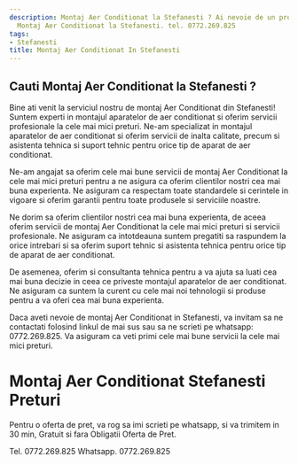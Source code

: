 ```yaml
---
description: Montaj Aer Conditionat la Stefanesti ? Ai nevoie de un profesionist in
  Montaj Aer Conditionat la Stefanesti. tel. 0772.269.825
tags:
- Stefanesti
title: Montaj Aer Conditionat In Stefanesti
---
```



## Cauti Montaj Aer Conditionat la Stefanesti ?

Bine ati venit la serviciul nostru de montaj Aer Conditionat din Stefanesti! Suntem experti in montajul aparatelor de aer conditionat si oferim servicii profesionale la cele mai mici preturi. Ne-am specializat in montajul aparatelor de aer conditionat si oferim servicii de inalta calitate, precum si asistenta tehnica si suport tehnic pentru orice tip de aparat de aer conditionat.

Ne-am angajat sa oferim cele mai bune servicii de montaj Aer Conditionat la cele mai mici preturi pentru a ne asigura ca oferim clientilor nostri cea mai buna experienta. Ne asiguram ca respectam toate standardele si cerintele in vigoare si oferim garantii pentru toate produsele si serviciile noastre.

Ne dorim sa oferim clientilor nostri cea mai buna experienta, de aceea oferim servicii de montaj Aer Conditionat la cele mai mici preturi si servicii profesionale. Ne asiguram ca intotdeauna suntem pregatiti sa raspundem la orice intrebari si sa oferim suport tehnic si asistenta tehnica pentru orice tip de aparat de aer conditionat.

De asemenea, oferim si consultanta tehnica pentru a va ajuta sa luati cea mai buna decizie in ceea ce priveste montajul aparatelor de aer conditionat. Ne asiguram ca suntem la curent cu cele mai noi tehnologii si produse pentru a va oferi cea mai buna experienta.

Daca aveti nevoie de montaj Aer Conditionat in Stefanesti, va invitam sa ne contactati folosind linkul de mai sus sau sa ne scrieti pe whatsapp: 0772.269.825. Va asiguram ca veti primi cele mai bune servicii la cele mai mici preturi.

# Montaj Aer Conditionat Stefanesti Preturi
Pentru o oferta de pret, va rog sa imi scrieti pe whatsapp, si va trimitem in 30 min, Gratuit si fara Obligatii Oferta de Pret.

Tel. 0772.269.825
Whatsapp. 0772.269.825